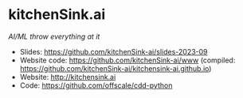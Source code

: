 kitchenSink.ai
==============

_AI/ML throw everything at it_

- Slides: https://github.com/kitchenSink-ai/slides-2023-09
- Website code: https://github.com/kitchenSink-ai/www (compiled: https://github.com/kitchenSink-ai/kitchensink-ai.github.io)
- Website: http://kitchensink.ai
- Code: https://github.com/offscale/cdd-python
